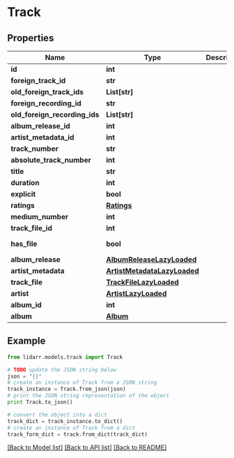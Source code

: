 # Track


## Properties
Name | Type | Description | Notes
------------ | ------------- | ------------- | -------------
**id** | **int** |  | [optional] 
**foreign_track_id** | **str** |  | [optional] 
**old_foreign_track_ids** | **List[str]** |  | [optional] 
**foreign_recording_id** | **str** |  | [optional] 
**old_foreign_recording_ids** | **List[str]** |  | [optional] 
**album_release_id** | **int** |  | [optional] 
**artist_metadata_id** | **int** |  | [optional] 
**track_number** | **str** |  | [optional] 
**absolute_track_number** | **int** |  | [optional] 
**title** | **str** |  | [optional] 
**duration** | **int** |  | [optional] 
**explicit** | **bool** |  | [optional] 
**ratings** | [**Ratings**](Ratings.md) |  | [optional] 
**medium_number** | **int** |  | [optional] 
**track_file_id** | **int** |  | [optional] 
**has_file** | **bool** |  | [optional] [readonly] 
**album_release** | [**AlbumReleaseLazyLoaded**](AlbumReleaseLazyLoaded.md) |  | [optional] 
**artist_metadata** | [**ArtistMetadataLazyLoaded**](ArtistMetadataLazyLoaded.md) |  | [optional] 
**track_file** | [**TrackFileLazyLoaded**](TrackFileLazyLoaded.md) |  | [optional] 
**artist** | [**ArtistLazyLoaded**](ArtistLazyLoaded.md) |  | [optional] 
**album_id** | **int** |  | [optional] 
**album** | [**Album**](Album.md) |  | [optional] 

## Example

```python
from lidarr.models.track import Track

# TODO update the JSON string below
json = "{}"
# create an instance of Track from a JSON string
track_instance = Track.from_json(json)
# print the JSON string representation of the object
print Track.to_json()

# convert the object into a dict
track_dict = track_instance.to_dict()
# create an instance of Track from a dict
track_form_dict = track.from_dict(track_dict)
```
[[Back to Model list]](../README.md#documentation-for-models) [[Back to API list]](../README.md#documentation-for-api-endpoints) [[Back to README]](../README.md)



